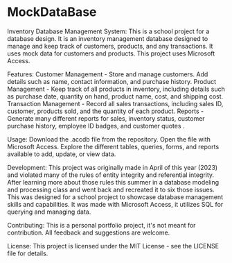 # MockDataBase
Inventory Database Management System:
This is a school project for a database design. It is an inventory management database designed to manage and keep track of customers, products, and any transactions. It uses mock data for customers and products. This project uses Microsoft Access.

Features:
Customer Management - Store and manage customers. Add details such as name, contact information, and purchase history.
Product Management - Keep track of all products in inventory, including details such as purchase date, quantity on hand, product name, cost, and shipping cost.
Transaction Management - Record all sales transactions, including sales ID, customer, products sold, and the quantity of each product.
Reports - Generate many different reports for sales, inventory status, customer purchase history, employee ID badges, and customer quotes .

Usage:
Download the .accdb file from the repository.
Open the file with Microsoft Access.
Explore the different tables, queries, forms, and reports available to add, update, or view data.

Development:
This project was originally made in April of this year (2023) and violated many of the rules of entity integrity and referential integrity. After learning more about those rules this summer in a database modeling and processing class and went back and recreated it to six those issues.
This was designed for a school project to showcase database management skills and capabilities. It was made with Microsoft Access, it utilizes SQL for querying and managing data. 

Contributing:
This is a personal portfolio project, it's not meant for contribution. All feedback and suggestions are welcome.

License:
This project is licensed under the MIT License - see the LICENSE file for details.
